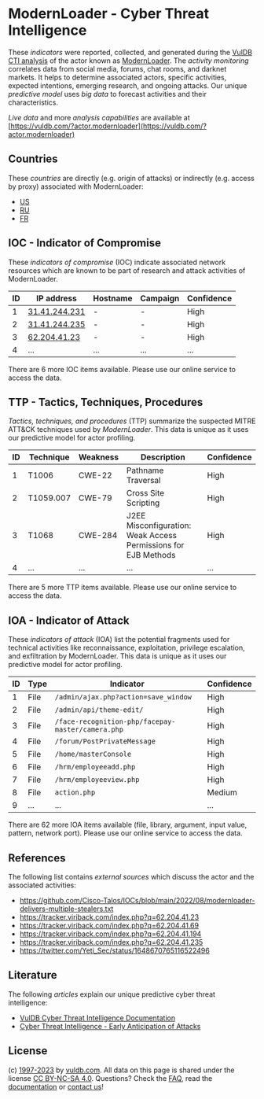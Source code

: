 # ModernLoader - Cyber Threat Intelligence

These _indicators_ were reported, collected, and generated during the [VulDB CTI analysis](https://vuldb.com/?kb.cti) of the actor known as [ModernLoader](https://vuldb.com/?actor.modernloader). The _activity monitoring_ correlates data from social media, forums, chat rooms, and darknet markets. It helps to determine associated actors, specific activities, expected intentions, emerging research, and ongoing attacks. Our unique _predictive model_ uses _big data_ to forecast activities and their characteristics.

_Live data_ and more _analysis capabilities_ are available at [https://vuldb.com/?actor.modernloader](https://vuldb.com/?actor.modernloader)

## Countries

These _countries_ are directly (e.g. origin of attacks) or indirectly (e.g. access by proxy) associated with ModernLoader:

* [US](https://vuldb.com/?country.us)
* [RU](https://vuldb.com/?country.ru)
* [FR](https://vuldb.com/?country.fr)

## IOC - Indicator of Compromise

These _indicators of compromise_ (IOC) indicate associated network resources which are known to be part of research and attack activities of ModernLoader.

ID | IP address | Hostname | Campaign | Confidence
-- | ---------- | -------- | -------- | ----------
1 | [31.41.244.231](https://vuldb.com/?ip.31.41.244.231) | - | - | High
2 | [31.41.244.235](https://vuldb.com/?ip.31.41.244.235) | - | - | High
3 | [62.204.41.23](https://vuldb.com/?ip.62.204.41.23) | - | - | High
4 | ... | ... | ... | ...

There are 6 more IOC items available. Please use our online service to access the data.

## TTP - Tactics, Techniques, Procedures

_Tactics, techniques, and procedures_ (TTP) summarize the suspected MITRE ATT&CK techniques used by _ModernLoader_. This data is unique as it uses our predictive model for actor profiling.

ID | Technique | Weakness | Description | Confidence
-- | --------- | -------- | ----------- | ----------
1 | T1006 | CWE-22 | Pathname Traversal | High
2 | T1059.007 | CWE-79 | Cross Site Scripting | High
3 | T1068 | CWE-284 | J2EE Misconfiguration: Weak Access Permissions for EJB Methods | High
4 | ... | ... | ... | ...

There are 5 more TTP items available. Please use our online service to access the data.

## IOA - Indicator of Attack

These _indicators of attack_ (IOA) list the potential fragments used for technical activities like reconnaissance, exploitation, privilege escalation, and exfiltration by ModernLoader. This data is unique as it uses our predictive model for actor profiling.

ID | Type | Indicator | Confidence
-- | ---- | --------- | ----------
1 | File | `/admin/ajax.php?action=save_window` | High
2 | File | `/admin/api/theme-edit/` | High
3 | File | `/face-recognition-php/facepay-master/camera.php` | High
4 | File | `/forum/PostPrivateMessage` | High
5 | File | `/home/masterConsole` | High
6 | File | `/hrm/employeeadd.php` | High
7 | File | `/hrm/employeeview.php` | High
8 | File | `action.php` | Medium
9 | ... | ... | ...

There are 62 more IOA items available (file, library, argument, input value, pattern, network port). Please use our online service to access the data.

## References

The following list contains _external sources_ which discuss the actor and the associated activities:

* https://github.com/Cisco-Talos/IOCs/blob/main/2022/08/modernloader-delivers-multiple-stealers.txt
* https://tracker.viriback.com/index.php?q=62.204.41.23
* https://tracker.viriback.com/index.php?q=62.204.41.69
* https://tracker.viriback.com/index.php?q=62.204.41.194
* https://tracker.viriback.com/index.php?q=62.204.41.235
* https://twitter.com/Yeti_Sec/status/1648670765116522496

## Literature

The following _articles_ explain our unique predictive cyber threat intelligence:

* [VulDB Cyber Threat Intelligence Documentation](https://vuldb.com/?kb.cti)
* [Cyber Threat Intelligence - Early Anticipation of Attacks](https://www.scip.ch/en/?labs.20201022)

## License

(c) [1997-2023](https://vuldb.com/?kb.changelog) by [vuldb.com](https://vuldb.com/?kb.about). All data on this page is shared under the license [CC BY-NC-SA 4.0](https://creativecommons.org/licenses/by-nc-sa/4.0/). Questions? Check the [FAQ](https://vuldb.com/?kb.faq), read the [documentation](https://vuldb.com/?kb) or [contact us](https://vuldb.com/?contact)!
